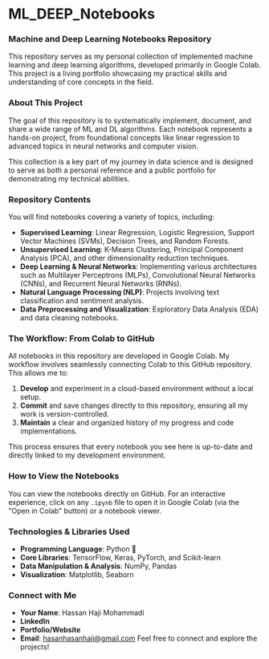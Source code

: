 # ML_DEEP_Notebooks

### Machine and Deep Learning Notebooks Repository

This repository serves as my personal collection of implemented machine learning and deep learning algorithms, developed primarily in Google Colab. This project is a living portfolio showcasing my practical skills and understanding of core concepts in the field.

### About This Project

The goal of this repository is to systematically implement, document, and share a wide range of ML and DL algorithms. Each notebook represents a hands-on project, from foundational concepts like linear regression to advanced topics in neural networks and computer vision.

This collection is a key part of my journey in data science and is designed to serve as both a personal reference and a public portfolio for demonstrating my technical abilities.

### Repository Contents

You will find notebooks covering a variety of topics, including:

* **Supervised Learning**: Linear Regression, Logistic Regression, Support Vector Machines (SVMs), Decision Trees, and Random Forests.
* **Unsupervised Learning**: K-Means Clustering, Principal Component Analysis (PCA), and other dimensionality reduction techniques.
* **Deep Learning & Neural Networks**: Implementing various architectures such as Multilayer Perceptrons (MLPs), Convolutional Neural Networks (CNNs), and Recurrent Neural Networks (RNNs).
* **Natural Language Processing (NLP)**: Projects involving text classification and sentiment analysis.
* **Data Preprocessing and Visualization**: Exploratory Data Analysis (EDA) and data cleaning notebooks.

### The Workflow: From Colab to GitHub

All notebooks in this repository are developed in Google Colab. My workflow involves seamlessly connecting Colab to this GitHub repository. This allows me to:

1.  **Develop** and experiment in a cloud-based environment without a local setup.
2.  **Commit** and save changes directly to this repository, ensuring all my work is version-controlled.
3.  **Maintain** a clear and organized history of my progress and code implementations.

This process ensures that every notebook you see here is up-to-date and directly linked to my development environment.

### How to View the Notebooks

You can view the notebooks directly on GitHub. For an interactive experience, click on any `.ipynb` file to open it in Google Colab (via the "Open in Colab" button) or a notebook viewer.

### Technologies & Libraries Used

* **Programming Language**: Python 🐍
* **Core Libraries**: TensorFlow, Keras, PyTorch, and Scikit-learn
* **Data Manipulation & Analysis**: NumPy, Pandas
* **Visualization**: Matplotlib, Seaborn

### Connect with Me

* **Your Name**: Hassan Haji Mohammadi
* **LinkedIn** 
* **Portfolio/Website**
* **Email**: hasanhasanhaji@gmail.com
Feel free to connect and explore the projects!
